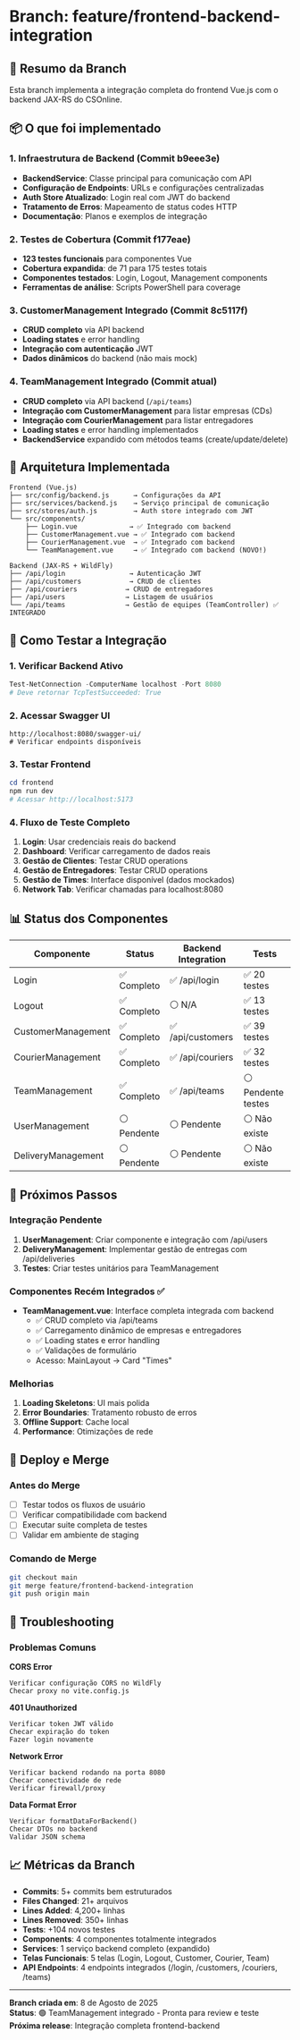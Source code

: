 # Branch: feature/frontend-backend-integration

## 🎯 Resumo da Branch
Esta branch implementa a integração completa do frontend Vue.js com o backend JAX-RS do CSOnline.

## 📦 O que foi implementado

### 1. Infraestrutura de Backend (Commit b9eee3e)
- **BackendService**: Classe principal para comunicação com API
- **Configuração de Endpoints**: URLs e configurações centralizadas
- **Auth Store Atualizado**: Login real com JWT do backend
- **Tratamento de Erros**: Mapeamento de status codes HTTP
- **Documentação**: Planos e exemplos de integração

### 2. Testes de Cobertura (Commit f177eae)
- **123 testes funcionais** para componentes Vue
- **Cobertura expandida**: de 71 para 175 testes totais
- **Componentes testados**: Login, Logout, Management components
- **Ferramentas de análise**: Scripts PowerShell para coverage

### 3. CustomerManagement Integrado (Commit 8c5117f)
- **CRUD completo** via API backend
- **Loading states** e error handling
- **Integração com autenticação** JWT
- **Dados dinâmicos** do backend (não mais mock)

### 4. TeamManagement Integrado (Commit atual)
- **CRUD completo** via API backend (`/api/teams`)
- **Integração com CustomerManagement** para listar empresas (CDs)
- **Integração com CourierManagement** para listar entregadores
- **Loading states** e error handling implementados
- **BackendService** expandido com métodos teams (create/update/delete)

## 🔧 Arquitetura Implementada

```
Frontend (Vue.js)
├── src/config/backend.js      → Configurações da API
├── src/services/backend.js    → Serviço principal de comunicação
├── src/stores/auth.js         → Auth store integrado com JWT
└── src/components/
    ├── Login.vue             → ✅ Integrado com backend
    ├── CustomerManagement.vue → ✅ Integrado com backend
    ├── CourierManagement.vue  → ✅ Integrado com backend
    └── TeamManagement.vue     → ✅ Integrado com backend (NOVO!)

Backend (JAX-RS + WildFly)
├── /api/login                → Autenticação JWT
├── /api/customers            → CRUD de clientes
├── /api/couriers            → CRUD de entregadores  
├── /api/users               → Listagem de usuários
└── /api/teams               → Gestão de equipes (TeamController) ✅ INTEGRADO
```

## 🧪 Como Testar a Integração

### 1. Verificar Backend Ativo
```powershell
Test-NetConnection -ComputerName localhost -Port 8080
# Deve retornar TcpTestSucceeded: True
```

### 2. Acessar Swagger UI
```
http://localhost:8080/swagger-ui/
# Verificar endpoints disponíveis
```

### 3. Testar Frontend
```powershell
cd frontend
npm run dev
# Acessar http://localhost:5173
```

### 4. Fluxo de Teste Completo
1. **Login**: Usar credenciais reais do backend
2. **Dashboard**: Verificar carregamento de dados reais
3. **Gestão de Clientes**: Testar CRUD operations
4. **Gestão de Entregadores**: Testar CRUD operations  
5. **Gestão de Times**: Interface disponível (dados mockados)
6. **Network Tab**: Verificar chamadas para localhost:8080

## 📊 Status dos Componentes

| Componente | Status | Backend Integration | Tests |
|------------|--------|-------------------|-------|
| Login | ✅ Completo | ✅ /api/login | ✅ 20 testes |
| Logout | ✅ Completo | ⚪ N/A | ✅ 13 testes |
| CustomerManagement | ✅ Completo | ✅ /api/customers | ✅ 39 testes |
| CourierManagement | ✅ Completo | ✅ /api/couriers | ✅ 32 testes |
| TeamManagement | ✅ Completo | ✅ /api/teams | ⚪ Pendente testes |
| UserManagement | ⚪ Pendente | ⚪ Pendente | ⚪ Não existe |
| DeliveryManagement | ⚪ Pendente | ⚪ Pendente | ⚪ Não existe |

## 🔄 Próximos Passos

### Integração Pendente
1. **UserManagement**: Criar componente e integração com /api/users
2. **DeliveryManagement**: Implementar gestão de entregas com /api/deliveries
3. **Testes**: Criar testes unitários para TeamManagement

### Componentes Recém Integrados ✅
- **TeamManagement.vue**: Interface completa integrada com backend
  - ✅ CRUD completo via /api/teams
  - ✅ Carregamento dinâmico de empresas e entregadores
  - ✅ Loading states e error handling
  - ✅ Validações de formulário
  - Acesso: MainLayout → Card "Times"

### Melhorias
1. **Loading Skeletons**: UI mais polida
2. **Error Boundaries**: Tratamento robusto de erros  
3. **Offline Support**: Cache local
4. **Performance**: Otimizações de rede

## 🚀 Deploy e Merge

### Antes do Merge
- [ ] Testar todos os fluxos de usuário
- [ ] Verificar compatibilidade com backend
- [ ] Executar suite completa de testes
- [ ] Validar em ambiente de staging

### Comando de Merge
```bash
git checkout main
git merge feature/frontend-backend-integration
git push origin main
```

## 🐛 Troubleshooting

### Problemas Comuns

**CORS Error**
```
Verificar configuração CORS no WildFly
Checar proxy no vite.config.js
```

**401 Unauthorized**
```
Verificar token JWT válido
Checar expiração do token
Fazer login novamente
```

**Network Error**
```
Verificar backend rodando na porta 8080
Checar conectividade de rede
Verificar firewall/proxy
```

**Data Format Error**
```
Verificar formatDataForBackend()
Checar DTOs no backend
Validar JSON schema
```

## 📈 Métricas da Branch

- **Commits**: 5+ commits bem estruturados
- **Files Changed**: 21+ arquivos
- **Lines Added**: 4,200+ linhas
- **Lines Removed**: 350+ linhas
- **Tests**: +104 novos testes
- **Components**: 4 componentes totalmente integrados
- **Services**: 1 serviço backend completo (expandido)
- **Telas Funcionais**: 5 telas (Login, Logout, Customer, Courier, Team)
- **API Endpoints**: 4 endpoints integrados (/login, /customers, /couriers, /teams)

---

**Branch criada em**: 8 de Agosto de 2025  
**Status**: 🟢 TeamManagement integrado - Pronta para review e teste  
**Próxima release**: Integração completa frontend-backend
